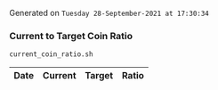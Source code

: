 Generated on `Tuesday 28-September-2021 at 17:30:34`

### Current to Target Coin Ratio
`current_coin_ratio.sh`

Date|Current|Target|Ratio
---|---|---|---
